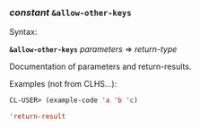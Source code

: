 ### <em>constant</em> <strong>`&allow-other-keys`</strong>

Syntax:

<strong>`&allow-other-keys`</strong> <em>parameters</em> => <em>return-type</em>

Documentation of parameters and return-results.

Examples (not from CLHS...):

```lisp
CL-USER> (example-code 'a 'b 'c)

'return-result
```
